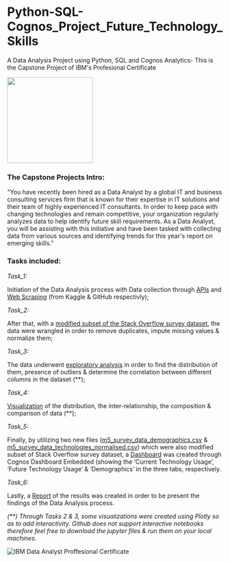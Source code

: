 # Python-SQL-Cognos_Project_Future_Technology_Skills
A Data Analysis Project using Python, SQL and Cognos Analytics- This is the Capstone Project of IBM's Profesional Certificate


<img src="https://user-images.githubusercontent.com/123563233/220436544-0d6c9986-b0e7-41a4-8577-7ec173633787.png" width="200" height="200" />


### The Capstone Projects Intro:

"You have recently been hired as a Data Analyst by a global IT and business consulting services firm that is known for their expertise in IT solutions and their team of highly experienced IT consultants.  In order to keep pace with changing technologies and remain competitive, your organization regularly analyzes data to help identify future skill requirements. As a Data Analyst, you will be assisting with this initiative and have been tasked with collecting data from various sources and identifying trends for this year's report on emerging skills."

### Tasks included:

*Task_1:* 

Initiation of the Data Analysis process with Data collection through [APIs](1.1_Collecting_Jobs_data_Using_API.ipynb) and [Web Scraping](1.2_Collecting_Jobs_Using_Web-Scraping.ipynb) (from Kaggle & GitHub respectivly);

*Task_2:*

After that, with a [modified subset of the Stack Overflow survey dataset](datasets/m1_survey_data.csv), the data were wrangled in order to remove duplicates, impute missing values & normalize them;

*Task_3:*

The data underwent [exploratory analysis](3_M3_ExploratoryDataAnalysis.ipynb) in order to find the distribution of them, presence of outliers & determine the correlation between different columns in the dataset (**);

*Task_4:*

[Visualization](4_M4_DataVisualization.ipynb) of the distribution, the inter-relationship, the composition & comparison of data (**);

*Task_5:*

Finally, by utilizing two new files ([m5_survey_data_demographics.csv](datasets/m5_survey_data_demographics.csv) & [m5_survey_data_technologies_normalised.csv](datasets/m5_survey_data_technologies_normalised.csv)) which were also modified subset of Stack Overflow survey dataset, a [Dashboard](5_M5_Dashboard.pdf) was created through Cognos Dashboard Embedded (showing the ‘Current Technology Usage’, ‘Future Technology Usage’ & ‘Demographics’ in the three tabs, respectively.

*Task_6:*

Lastly, a [Report](6_Capstone_Project_Reporting.pdf) of the results was created in order to be present the findings of the Data Analysis process. 


*(**) Through Tasks 2 & 3, some visualizations were created using Plotly so as to add interactivity. Github does not support interactive notebooks therefore feel free to download the jupyter files & run them on your local machines.* 

![IBM Data Analyst Proffesional Certificate](https://user-images.githubusercontent.com/123563233/220444185-0bea55d3-7afa-4d74-a048-9556760b84f0.png)
